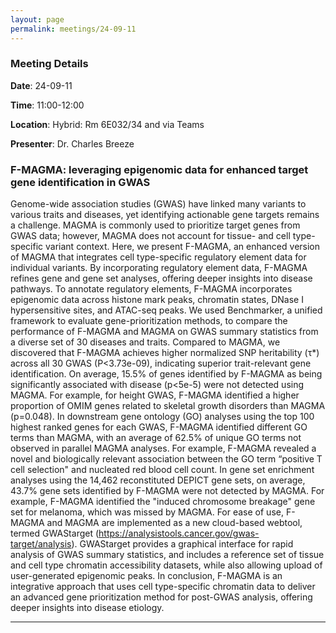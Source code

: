 ```yaml
---
layout: page
permalink: meetings/24-09-11
---
```


### Meeting Details

**Date**: 24-09-11

**Time**: 11:00-12:00 

**Location**: Hybrid: Rm 6E032/34 and via Teams 

**Presenter**: Dr. Charles Breeze 

###  F-MAGMA: leveraging epigenomic data for enhanced target gene identification in GWAS

Genome-wide association studies (GWAS) have linked many variants to various traits and diseases, yet identifying actionable gene targets remains a challenge. MAGMA is commonly used to prioritize target genes from GWAS data; however, MAGMA does not account for tissue- and cell type-specific variant context. Here, we present F-MAGMA, an enhanced version of MAGMA that integrates cell type-specific regulatory element data for individual variants. By incorporating regulatory element data, F-MAGMA refines gene and gene set analyses, offering deeper insights into disease pathways. To annotate regulatory elements, F-MAGMA incorporates epigenomic data across histone mark peaks, chromatin states, DNase I hypersensitive sites, and ATAC-seq peaks. We used Benchmarker, a unified framework to evaluate gene-prioritization methods, to compare the performance of F-MAGMA and MAGMA on GWAS summary statistics from a diverse set of 30 diseases and traits. Compared to MAGMA, we discovered that F-MAGMA achieves higher normalized SNP heritability (τ*) across all 30 GWAS (P<3.73e-09), indicating superior trait-relevant gene identification. On average, 15.5% of genes identified by F-MAGMA as being significantly associated with disease (p<5e-5) were not detected using MAGMA. For example, for height GWAS, F-MAGMA identified a higher proportion of OMIM genes related to skeletal growth disorders than MAGMA (p=0.048). In downstream gene ontology (GO) analyses using the top 100 highest ranked genes for each GWAS, F-MAGMA identified different GO terms than MAGMA, with an average of 62.5% of unique GO terms not observed in parallel MAGMA analyses. For example, F-MAGMA revealed a novel and biologically relevant association between the GO term “positive T cell selection" and nucleated red blood cell count. In gene set enrichment analyses using the 14,462 reconstituted DEPICT gene sets, on average, 43.7% gene sets identified by F-MAGMA were not detected by MAGMA. For example, F-MAGMA identified the "induced chromosome breakage" gene set for melanoma, which was missed by MAGMA. For ease of use, F-MAGMA and MAGMA are implemented as a new cloud-based webtool, termed GWAStarget (https://analysistools.cancer.gov/gwas-target/analysis). GWAStarget provides a graphical interface for rapid analysis of GWAS summary statistics, and includes a reference set of tissue and cell type chromatin accessibility datasets, while also allowing upload of user-generated epigenomic peaks. In conclusion, F-MAGMA is an integrative approach that uses cell type-specific chromatin data to deliver an advanced gene prioritization method for post-GWAS analysis, offering deeper insights into disease etiology.


---

<br><br>

